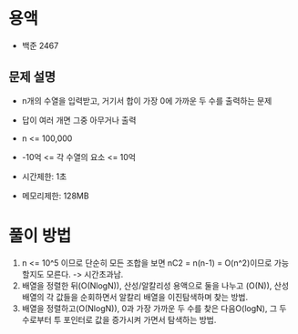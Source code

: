 # 용액
- 백준 2467

## 문제 설명
- n개의 수열을 입력받고, 거기서 합이 가장 0에 가까운 두 수를 출력하는 문제
- 답이 여러 개면 그중 아무거나 출력
- n <= 100,000
- -10억 <= 각 수열의 요소 <= 10억

- 시간제한: 1초
- 메모리제한: 128MB

# 풀이 방법
1. n <= 10^5 이므로 단순히 모든 조합을 보면 nC2 = n(n-1) = O(n^2)이므로 가능할지도 모른다. -> 시간초과남.
2. 배열을 정렬한 뒤(O(NlogN)), 산성/알칼리성 용액으로 둘을 나누고 (O(N)), 산성 배열의 각 값들을 순회하면서 알칼리 배열을 이진탐색하며 찾는 방법.
3. 배열을 정렬하고(O(NlogN)), 0과 가장 가까운 두 수를 찾은 다음O(logN), 그 두 수로부터 투 포인터로 값을 증가시켜 가면서 탐색하는 방법.
